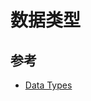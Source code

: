 # 数据类型

## 参考

* [Data Types](https://www.elastic.co/guide/en/elasticsearch/reference/current/sql-data-types.html)
